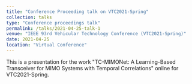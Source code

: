 ```yaml
---
title: "Conference Proceeding talk on VTC2021-Spring"
collection: talks
type: "Conference proceedings talk"
permalink: /talks/2021-04-25-talk-1
venue: "IEEE 93rd Vehicular Technology Conference (VTC2021-Spring)"
date: 2021-04-25
location: "Virtual Conference"
---
```


This is a presentation for the work "TC-MIMONet: A Learning-Based Transceiver for MIMO Systems with Temporal Correlations" online for VTC2021-Spring.

